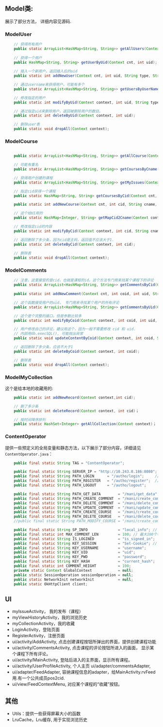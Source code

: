 ## Model类:
展示了部分方法， 详细内容见源码.
### ModelUser
```java
    // 获得所有用户
    public static ArrayList<HashMap<String, String>> getAllUsers(Context cnt);
    
    // 获得一个用户
    public HashMap<String, String> getUserByUid(Context cnt, int uid);
    
    // 插入一个新用户，返回插入后的uid
    public static int addNewUser(Context cnt, int uid, String type, String username, String password);

    // 通过username来获得用户，可能有多个
    public static ArrayList<HashMap<String, String>> getUsersByUserName(Context context, String username);

    // 修改指定的用户
    public static int modifyByUid(Context context, int uid, String type, String username, String password);

    // 通过指定uid来删除用户，返回被删除用户的数目。
    public static int deleteByUid(Context context, int uid);

    // 删除user表
    public static void dropAll(Context context);
```

### ModelCourse
```java
    
    public static ArrayList<HashMap<String, String>> getAllCourse(Context cnt);

    // 可能有重名
    public static ArrayList<HashMap<String, String>> getCoursesByCname(Context cnt, String cname);

    // 获得用户创建的课程
    public static ArrayList<HashMap<String, String>> getMyIssues(Context cnt, int uid);

    // 指定cid获得一个课程
    public static HashMap<String, String> getCoursesByCid(Context cnt, int cid);

    public static int addNewCourse(Context cnt, int cid, String cname, String tname, String intro, int likes, int uid);

    // 这个给UI用的
    public static HashMap<Integer, String> getMapCid2Cname(Context context);

    // 修改指定cid的内容
    public static int modifyByCid(Context context, int cid, String cname, String tname, int likes, String intro, int uid);

    // 返回删除了多少条，因为cid是主码，返回值不应该大于1.
    public static int deleteByCid(Context context, int cid);
    
    // 删除表
    public static void dropAll(Context context);
```

### ModelComments
```java
    // 注意，这里接受的是cid，也就是课程的id。这个方法专门用来找某个课程下的评论
    public static ArrayList<HashMap<String, String>> getCommentsByCid(Context cnt, int cid);
    
    public static int addNewComment(Context cnt, int coid, int uid, String content, int cid);

    // 这个函数接受用户的uid， 专门用来寻找某个用户的所有评论
    public static ArrayList<HashMap<String, String>> getCommentsByUid(Context cnt, int uid);

    // 这个是个完整的接口，但是参数比较多
    public static int modifyByCoid(Context context, int coid, int uid, String content, int cid);

    // 用户修改自己的评论，建议用这个，因为一般不需要修改 cid 和 uid.
    // 内部用db.execSQL(), 可能抛出异常
    public static void updateContentByCoid(Context context, int coid, String newIntro);

    // 返回删除了多少条，应该不大于1
    public static int deleteByCoid(Context context, int coid);

    // 删除表
    public static void dropAll(Context context);
```

### ModelMyCollection
这个是给本地的收藏用的:
```java
    public static int addNewRecord(Context context,int cid);

    // 删了多少条
    public static int deleteRecord(Context context, int cid)；

    // 按时间降序排列
    public static HashSet<Integer> getAllCollection(Context context)；
```

### ContentOperator
提供一些预定义的全局变量和静态方法，以下展示了部分内容，详细请见`ContentOperator.java`：
```java
    public final static String TAG = "ContentOperator";

    public final static String SERVER_IP = "http://10.243.0.186:8080";
    public final static String PATH_LOGIN      = "/autho/login";     // post
    public final static String PATH_REGISTER   = "/autho/register";  // post
    public final static String PATH_LOGOUT     = "/autho/logout";

    public final static String PATH_GET_DATA        = "/mani/get_data";  // + current_hash   0 -> all table
    public final static String PATH_CREATE_COMMENT  = "/mani/create_comment";
    public final static String PATH_DELETE_COMMENT  = "/mani/delete_comment";
    public final static String PATH_UPDATE_COMMENT  = "/mani/update_comment";
    public final static String PATH_CREATE_COURSE   = "/mani/create_course";
    public final static String PATH_DELETE_COURSE   = "/mani/delete_course";
    //public final static String PATH_MODIFY_COURSE = "/mani/create_comment";

    public final static String SP_INFO              = "local_info"; // 存储是否第一次打开app\是否登录， 账号名字等等信息
    public final static int MAX_COMMENT_LEN         = 100; // 最大100个字符(英文也是)
    public final static String IS_LOGINED           = "is_signed_in";
    public final static String KEY_SESSION          = "Set-Cookie"; // 用来从Bundle中提取sessionID
    public final static String KEY_USERNAME         = "username";
    public final static String KEY_UID              = "uid";
    public final static String KEY_PWD              = "password";
    public final static String KEY_HASH             = "current_hash";
    public final static int COMMENT_HEIGHT          = 100;  
    private static Context GlobalContext            = null;
    public static SessionOperation sessionOperation = null;
    public static NetworkInit networkInit           = null;
    public static OkHttpClient client;

```

## UI

 - myIssueActivity， 我的发布（课程） 
 - myViewHistoryActivity，我的浏览历史
 - myCollectionActivity，我的收藏 
 - LoginActivity，登陆页面 
 - RegisterActivity，注册页面
 - ui/activity/AddActivity, 点击创建课程按钮所弹出的界面，提供创建课程功能
 - ui/activity/CommentsActivity, 点击课程的评论按钮所进入的画面， 显示某个课程下所有评论。
 - ui/activity/MainActivity, 登陆后进入的主界面，显示所有课程。
 - ui/activity/UserProfileActivity, 个人主页 ui/adapter/commentsAdapter,
 - ui/adapter/FeedAdapter, 容纳课程信息的adapter，给MainActivity.rvFeed用.有一个公共成员pos2cid.
 - ui/view/FeedContextMenu, 对应某个课程的“收藏”按钮。

## 其他
- Utils：提供一些获得屏幕大小的函数
- LruCache，Lru缓存, 用于实现浏览历史
